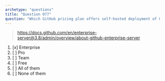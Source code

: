 ```yaml
---
archetype: "questions"
title: "Question 077"
question: "Which GitHub pricing plan offers self-hosted deployment of GitHub?"
---
```



> https://docs.github.com/en/enterprise-server@3.8/admin/overview/about-github-enterprise-server
1. [x] Enterprise
1. [ ] Pro
1. [ ] Team
1. [ ] Free
1. [ ] All of them
1. [ ] None of them
